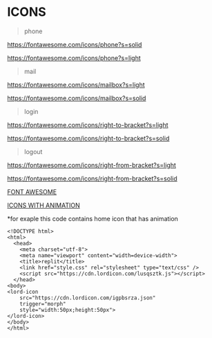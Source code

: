 # ICONS

> phone

https://fontawesome.com/icons/phone?s=solid

https://fontawesome.com/icons/phone?s=light

> mail

https://fontawesome.com/icons/mailbox?s=light

https://fontawesome.com/icons/mailbox?s=solid

> login

https://fontawesome.com/icons/right-to-bracket?s=light

https://fontawesome.com/icons/right-to-bracket?s=solid

> logout 

https://fontawesome.com/icons/right-from-bracket?s=light

https://fontawesome.com/icons/right-from-bracket?s=solid

[FONT AWESOME](https://fontawesome.com/)

[ICONS WITH ANIMATION](https://lordicon.com/)

*for exaple this code contains home icon that has animation 

    <!DOCTYPE html>
    <html>
      <head>
        <meta charset="utf-8">
        <meta name="viewport" content="width=device-width">
        <title>replit</title>
        <link href="style.css" rel="stylesheet" type="text/css" />
        <script src="https://cdn.lordicon.com/lusqsztk.js"></script>
      </head>
    <body>
    <lord-icon
        src="https://cdn.lordicon.com/igpbsrza.json"
        trigger="morph"
        style="width:50px;height:50px">
    </lord-icon>
    </body>
    </html>
